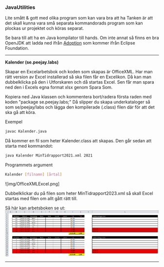 ### JavaUtilities
Lite smått &amp; gott med olika program som kan vara bra att ha
Tanken är att det skall kunna vara små separata kommandorads program som kan plockas ur projektet och köras separat.

Se bara till att ha en Java kompilator till hands. Om inte annat så finns en bra OpenJDK att ladda ned ifrån [Adoption](https://adoptium.net/)
som kommer ifrån Eclipse Foundation.
***
**Kalender (se.peejay.labs)**

Skapar en Excelarbetsbok och koden som skapas är OfficeXML. Har man rätt version av Excel installerad så ska filen
får en Excelikon. Då kan man dubbelklicka på den i Utforskaren och då startas Excel. Sen får man spara ned den i
Excels egna format xlsx genom Spara Som.

Kopiera ned Java klassen och kommentera bort/radera första raden med koden "package se.peejay.labs;" 
Då slipper du skapa underkataloger så som se/peejay/labs och lägga den kompilerade (.class) filen där för att det 
ska gå att köra.

Exempel
```bash
javac Kalender.java
```

Då kommer en fil som heter Kalender.class att skapas. Den går sedan att starta med kommandot:
```bash
java Kalender MinTidrapport2021.xml 2021
```
Programmets argument
```bash
Kalender [filnamn] [årtal]
```
![img/OfficeXMLExcel.png]

Dubbelklickar du på filen som heter MinTidrapport2023.xml så skall Excel startas med filen om allt gått rätt till.

Så här kan arbetsboken se ut:
![Arbetsbok](img/Tidrapport.png)
***
